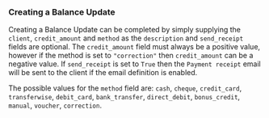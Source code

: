 ### Creating a Balance Update

Creating a Balance Update can be completed by simply supplying the `client`, `credit_amount` and `method` as the 
`description` and `send_receipt` fields are optional. The `credit_amount` field must always be a positive value, 
however if the method is set to `"correction"` then `credit_amount` can be a negative value. If `send_receipt` is set 
to `True` then the `Payment receipt` email will be sent to the client if the email definition is enabled.

The possible values for the `method` field are:
`cash`, `cheque`, `credit_card`, `transferwise`, `debit_card`, `bank_transfer`, `direct_debit`, `bonus_credit`, 
`manual`, `voucher`, `correction`.
